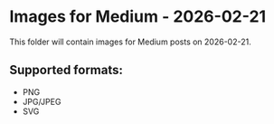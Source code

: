 # Images for Medium - 2026-02-21

This folder will contain images for Medium posts on 2026-02-21.

## Supported formats:
- PNG
- JPG/JPEG
- SVG
